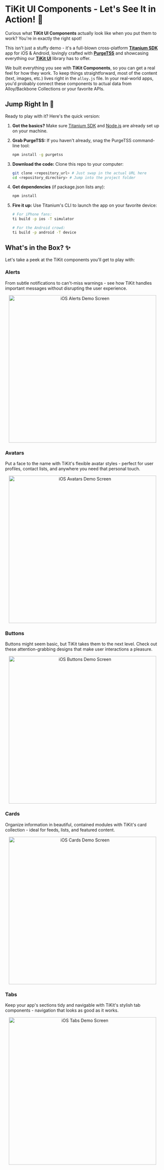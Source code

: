 # TiKit UI Components - Let's See It in Action! 👋

Curious what **TiKit UI Components** actually look like when you put them to work? You're in exactly the right spot!

This isn't just a stuffy demo - it's a full-blown cross-platform [**Titanium SDK**](https://titaniumsdk.com) app for iOS & Android, lovingly crafted with [**PurgeTSS**](https://purgetss.com) and showcasing everything our [**TiKit UI**](https://purgetss.com/tikit/) library has to offer.

We built everything you see with **TiKit Components**, so you can get a real feel for how they work. To keep things straightforward, most of the content (text, images, etc.) lives right in the `alloy.js` file. In your real-world apps, you'd probably connect these components to actual data from Alloy/Backbone Collections or your favorite APIs.

## Jump Right In 🚀

Ready to play with it? Here's the quick version:

1. **Got the basics?** Make sure [Titanium SDK](https://titaniumsdk.com/guide/Titanium_SDK/Titanium_SDK_Getting_Started/) and [Node.js](https://nodejs.org/) are already set up on your machine.

2. **Grab PurgeTSS:** If you haven't already, snag the PurgeTSS command-line tool:
   ```bash
   npm install -g purgetss
   ```

3. **Download the code:** Clone this repo to your computer:
   ```bash
   git clone <repository_url> # Just swap in the actual URL here
   cd <repository_directory> # Jump into the project folder
   ```

4. **Get dependencies** (if package.json lists any):
   ```bash
   npm install
   ```

5. **Fire it up:** Use Titanium's CLI to launch the app on your favorite device:
   ```bash
   # For iPhone fans:
   ti build -p ios -T simulator

   # For the Android crowd:
   ti build -p android -T device
   ```

## What's in the Box? ✨

Let's take a peek at the TiKit components you'll get to play with:

### Alerts

From subtle notifications to can't-miss warnings - see how TiKit handles important messages without disrupting the user experience.

<p align="center">
  <img src="./purgetss/images/1. alerts.png" width="480" alt="iOS Alerts Demo Screen">
</p>

### Avatars

Put a face to the name with TiKit's flexible avatar styles - perfect for user profiles, contact lists, and anywhere you need that personal touch.

<p align="center">
  <img src="./purgetss/images/2. avatars.png" width="480" alt="iOS Avatars Demo Screen">
</p>

### Buttons

Buttons might seem basic, but TiKit takes them to the next level. Check out these attention-grabbing designs that make user interactions a pleasure.

<p align="center">
  <img src="./purgetss/images/3. buttons.png" width="480" alt="iOS Buttons Demo Screen">
</p>

### Cards

Organize information in beautiful, contained modules with TiKit's card collection - ideal for feeds, lists, and featured content.

<p align="center">
  <img src="./purgetss/images/4. cards.png" width="480" alt="iOS Cards Demo Screen">
</p>

### Tabs

Keep your app's sections tidy and navigable with TiKit's stylish tab components - navigation that looks as good as it works.

<p align="center">
  <img src="./purgetss/images/5. tabs.png" width="480" alt="iOS Tabs Demo Screen">
</p>
